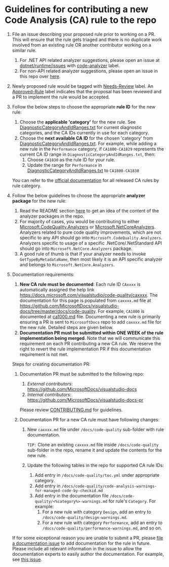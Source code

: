 ﻿Guidelines for contributing a new Code Analysis (CA) rule to the repo
=================================================================

1. File an issue describing your proposed rule prior to working on a PR. This will ensure that the rule gets triaged and there is no duplicate work involved from an existing rule OR another contributor working on a similar rule.
   1. For .NET API related analyzer suggestions, please open an issue at [dotnet/runtime/issues](https://github.com/dotnet/runtime/issues?q=is%3Aissue+is%3Aopen+sort%3Aupdated-desc) with [code-analyzer](https://github.com/dotnet/runtime/issues?q=is%3Aopen+is%3Aissue+label%3Acode-analyzer+sort%3Aupdated-desc) label.
   2. For non-API related analyzer suggestions, please open an issue in this repo over [here](https://github.com/dotnet/roslyn-analyzers/issues/new).

2. Newly proposed rule would be tagged with [Needs-Review](https://github.com/dotnet/roslyn-analyzers/labels/Needs-Review) label. An [Approved-Rule](https://github.com/dotnet/roslyn-analyzers/labels/Approved-Rule) label indicates that the proposal has been reviewed and a PR to implement the rule would be accepted.

3. Follow the below steps to choose the appropriate **rule ID** for the new rule:

   1. Choose the **applicable 'category'** for the new rule. See [DiagnosticCategoryAndIdRanges.txt](.//src//Utilities//Compiler//DiagnosticCategoryAndIdRanges.txt) for current diagnostic categories, and the CA IDs currently in use for each category.
   2. Choose the **next available CA ID** for the chosen 'category' from [DiagnosticCategoryAndIdRanges.txt](.//src//Utilities//Compiler//DiagnosticCategoryAndIdRanges.txt).
      For example, while adding a new rule in the `Performance` category, if `CA1800-CA1829` represents the current CA ID range in `DiagnosticCategoryAndIdRanges.txt`, then:
      1. Choose `CA1830` as the rule ID for your rule.
      2. Update the range for `Performance` in [DiagnosticCategoryAndIdRanges.txt](.//src//Utilities//Compiler//DiagnosticCategoryAndIdRanges.txt) to `CA1800-CA1830`

   You can refer to the [official documentation](https://docs.microsoft.com/visualstudio/code-quality/code-analysis-for-managed-code-warnings) for all released CA rules by rule category.

4. Follow the below guidelines to choose the appropriate **analyzer package** for the new rule:

   1. Read the README section [here](https://github.com/dotnet/roslyn-analyzers#the-following-are-subpackages-or-nuget-dependencies-that-are-automatically-installed-when-you-install-the-microsoftcodeanalysisfxcopanalyzers-package) to get an idea of the content of the analyzer packages in the repo.
   2. For majority of cases, you would be contributing to either [Microsoft.CodeQuality.Analyzers](https://github.com/dotnet/roslyn-analyzers#microsoftcodequalityanalyzers) or [Microsoft.NetCoreAnalyzers](https://github.com/dotnet/roslyn-analyzers#microsoftnetcoreanalyzers). Analyzers related to pure code quality improvements, which are not specific to any API should go into `Microsoft.CodeQuality.Analyzers`. Analyzers specific to usage of a specific .NetCore/.NetStandard API should go into `Microsoft.NetCore.Analyzers` package.
   3. A good rule of thumb is that if your analyzer needs to invoke `GetTypeByMetadataName`, then most likely it is an API specific analyzer and belongs to `Microsoft.NetCore.Analyzers`.

5. Documentation requirements:
   1. **New CA rule must be documented**: Each rule ID `CAxxxx` is automatically assigned the help link https://docs.microsoft.com/visualstudio/code-quality/caxxxx. The documentation for this page is populated from `caxxxx.md` file at https://github.com/MicrosoftDocs/visualstudio-docs/tree/master/docs/code-quality. For example, `CA1000` is documented at [ca1000.md](https://github.com/MicrosoftDocs/visualstudio-docs/blob/master/docs/code-quality/ca1000.md) file. Documenting a new rule is primarily ensuring a PR is sent to `MicrosoftDocs` repo to add `caxxxx.md` file for the new rule. Detailed steps are given below.
   2. **Documentation PR must be submitted within ONE WEEK of the rule implementation being merged**. Note that we will communicate this requirement on each PR contributing a new CA rule. We reserve the right to revert the rule implementation PR if this documentation requirement is not met.
   
   Steps for creating documentation PR:
   
   1. Documentation PR must be submitted to the following repo:
      1. _External contributors_: https://github.com/MicrosoftDocs/visualstudio-docs
      2. _Internal contributors_: https://github.com/MicrosoftDocs/visualstudio-docs-pr
      
      Please review [CONTRIBUTING.md](https://github.com/MicrosoftDocs/visualstudio-docs/blob/master/CONTRIBUTING.md) for guidelines.
   2. Documentation PR for a new CA rule must have following changes:
      1. New `caxxxx.md` file under `/docs/code-quality` sub-folder with rule documentation.
         
         `TIP:` Clone an existing `caxxxx.md` file inside `/docs/code-quality` sub-folder in the repo, rename it and update the contents for the new rule.
      2. Update the following tables in the repo for supported CA rule IDs:
         1. Add entry in `/docs/code-quality/toc.yml` under appropriate category.
         2. Add entry in `/docs/code-quality/code-analysis-warnings-for-managed-code-by-checkid.md`
         3. Add entry in the documentation file `/docs/code-quality/<%category%>-warnings.md` for rule's `Category`. For example:
            1. For a new rule with category `Design`, add an entry to `/docs/code-quality/design-warnings.md`.
            2. For a new rule with category `Performance`, add an entry to `/docs/code-quality/performance-warnings.md`, and so on.
    
   If for some exceptional reason you are unable to submit a PR, please [file a documentation issue](https://github.com/MicrosoftDocs/visualstudio-docs/issues) to add documentation for the rule in future. Please include all relevant information in the issue to allow the documentation experts to easily author the documentation. For example, see [this issue](https://github.com/MicrosoftDocs/visualstudio-docs/issues/3454).
